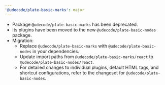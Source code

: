 ```yaml
---
'@udecode/plate-basic-marks': major
---
```


- Package `@udecode/plate-basic-marks` has been deprecated.
- Its plugins have been moved to the new `@udecode/plate-basic-nodes` package.
- Migration:
  - Replace `@udecode/plate-basic-marks` with `@udecode/plate-basic-nodes` in your dependencies.
  - Update import paths from `@udecode/plate-basic-marks/react` to `@udecode/plate-basic-nodes/react`.
  - For detailed changes to individual plugins, default HTML tags, and shortcut configurations, refer to the changeset for `@udecode/plate-basic-nodes`.
